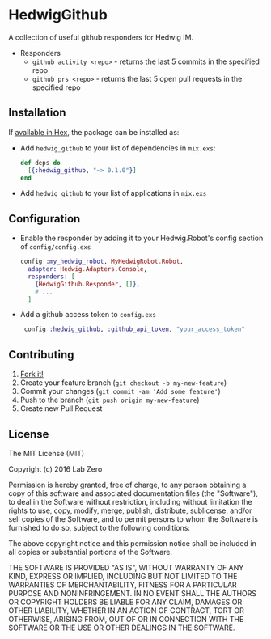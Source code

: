 # HedwigGithub

A collection of useful github responders for Hedwig IM.

* Responders
  * `github activity <repo>` - returns the last 5 commits in the specified repo
  * `github prs <repo>` - returns the last 5 open pull requests in the specified repo

## Installation

If [available in Hex](https://hex.pm/packages/hedwig_github), the package can be installed as:

  * Add `hedwig_github` to your list of dependencies in `mix.exs`:

    ```elixir
    def deps do
      [{:hedwig_github, "~> 0.1.0"}]
    end
    ```
  * Add `hedwig_github` to your list of applications in `mix.exs`

## Configuration

  * Enable the responder by adding it to your Hedwig.Robot's config section of `config/config.exs`

    ```elixir
    config :my_hedwig_robot, MyHedwigRobot.Robot,
      adapter: Hedwig.Adapters.Console,
      responders: [
        {HedwigGithub.Responder, []}, 
        # ...
      ]
    ```
  * Add a github access token to `config.exs`
    ```elixir
     config :hedwig_github, :github_api_token, "your_access_token"
     ```

## Contributing

1. [Fork it!](http://github.com/labzero/hedwig_github/fork)
2. Create your feature branch (`git checkout -b my-new-feature`)
3. Commit your changes (`git commit -am 'Add some feature'`)
4. Push to the branch (`git push origin my-new-feature`)
5. Create new Pull Request

## License

The MIT License (MIT)

Copyright (c) 2016 Lab Zero

Permission is hereby granted, free of charge, to any person obtaining a copy
of this software and associated documentation files (the "Software"), to deal
in the Software without restriction, including without limitation the rights
to use, copy, modify, merge, publish, distribute, sublicense, and/or sell
copies of the Software, and to permit persons to whom the Software is
furnished to do so, subject to the following conditions:

The above copyright notice and this permission notice shall be included in all
copies or substantial portions of the Software.

THE SOFTWARE IS PROVIDED "AS IS", WITHOUT WARRANTY OF ANY KIND, EXPRESS OR
IMPLIED, INCLUDING BUT NOT LIMITED TO THE WARRANTIES OF MERCHANTABILITY,
FITNESS FOR A PARTICULAR PURPOSE AND NONINFRINGEMENT. IN NO EVENT SHALL THE
AUTHORS OR COPYRIGHT HOLDERS BE LIABLE FOR ANY CLAIM, DAMAGES OR OTHER
LIABILITY, WHETHER IN AN ACTION OF CONTRACT, TORT OR OTHERWISE, ARISING FROM,
OUT OF OR IN CONNECTION WITH THE SOFTWARE OR THE USE OR OTHER DEALINGS IN THE
SOFTWARE.


